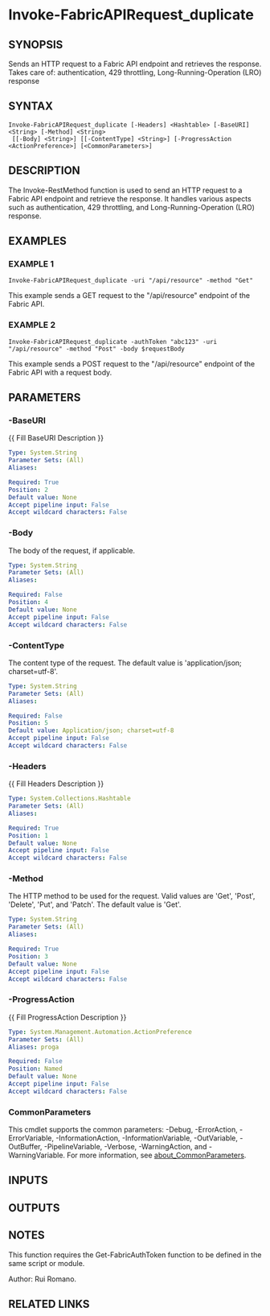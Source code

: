 ﻿---
external help file: FabricTools-help.xml
Module Name: FabricTools
online version: https://learn.microsoft.com/en-us/rest/api/fabric/eventhouse/items/list-eventhouses?tabs=HTTP
schema: 2.0.0
---

# Invoke-FabricAPIRequest_duplicate

## SYNOPSIS
Sends an HTTP request to a Fabric API endpoint and retrieves the response.
Takes care of: authentication, 429 throttling, Long-Running-Operation (LRO) response

## SYNTAX

```
Invoke-FabricAPIRequest_duplicate [-Headers] <Hashtable> [-BaseURI] <String> [-Method] <String>
 [[-Body] <String>] [[-ContentType] <String>] [-ProgressAction <ActionPreference>] [<CommonParameters>]
```

## DESCRIPTION
The Invoke-RestMethod function is used to send an HTTP request to a Fabric API endpoint and retrieve the response.
It handles various aspects such as authentication, 429 throttling, and Long-Running-Operation (LRO) response.

## EXAMPLES

### EXAMPLE 1
```
Invoke-FabricAPIRequest_duplicate -uri "/api/resource" -method "Get"
```

This example sends a GET request to the "/api/resource" endpoint of the Fabric API.

### EXAMPLE 2
```
Invoke-FabricAPIRequest_duplicate -authToken "abc123" -uri "/api/resource" -method "Post" -body $requestBody
```

This example sends a POST request to the "/api/resource" endpoint of the Fabric API with a request body.

## PARAMETERS

### -BaseURI
{{ Fill BaseURI Description }}

```yaml
Type: System.String
Parameter Sets: (All)
Aliases:

Required: True
Position: 2
Default value: None
Accept pipeline input: False
Accept wildcard characters: False
```

### -Body
The body of the request, if applicable.

```yaml
Type: System.String
Parameter Sets: (All)
Aliases:

Required: False
Position: 4
Default value: None
Accept pipeline input: False
Accept wildcard characters: False
```

### -ContentType
The content type of the request.
The default value is 'application/json; charset=utf-8'.

```yaml
Type: System.String
Parameter Sets: (All)
Aliases:

Required: False
Position: 5
Default value: Application/json; charset=utf-8
Accept pipeline input: False
Accept wildcard characters: False
```

### -Headers
{{ Fill Headers Description }}

```yaml
Type: System.Collections.Hashtable
Parameter Sets: (All)
Aliases:

Required: True
Position: 1
Default value: None
Accept pipeline input: False
Accept wildcard characters: False
```

### -Method
The HTTP method to be used for the request.
Valid values are 'Get', 'Post', 'Delete', 'Put', and 'Patch'.
The default value is 'Get'.

```yaml
Type: System.String
Parameter Sets: (All)
Aliases:

Required: True
Position: 3
Default value: None
Accept pipeline input: False
Accept wildcard characters: False
```

### -ProgressAction
{{ Fill ProgressAction Description }}

```yaml
Type: System.Management.Automation.ActionPreference
Parameter Sets: (All)
Aliases: proga

Required: False
Position: Named
Default value: None
Accept pipeline input: False
Accept wildcard characters: False
```

### CommonParameters
This cmdlet supports the common parameters: -Debug, -ErrorAction, -ErrorVariable, -InformationAction, -InformationVariable, -OutVariable, -OutBuffer, -PipelineVariable, -Verbose, -WarningAction, and -WarningVariable. For more information, see [about_CommonParameters](http://go.microsoft.com/fwlink/?LinkID=113216).

## INPUTS

## OUTPUTS

## NOTES
This function requires the Get-FabricAuthToken function to be defined in the same script or module.

Author: Rui Romano.

## RELATED LINKS
